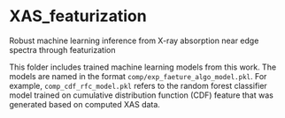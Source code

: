 # XAS_featurization
Robust machine learning inference from X-ray absorption near edge spectra through featurization

This folder includes trained machine learning models from this work. The models are named in the format `comp/exp_faeture_algo_model.pkl`.  For example, `comp_cdf_rfc_model.pkl` refers to the random forest classifier model trained on cumulative distribution function (CDF) feature that was generated based on computed XAS data. 
